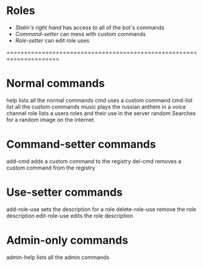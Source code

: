 # Roles

* _Stalin's right hand_     has access to all of the bot's commands
* _Command-setter_          can mess with custom commands
* _Role-setter_             can edit role uses

=====================================================================

# Normal commands

help                lists all the normal commands
cmd                 uses a custom command
cmd-list            list all the custom commands
music               plays the russian anthem in a voice channel
role                lists a users roles and their use in the server
random              Searches for a random image on the internet

# Command-setter commands

add-cmd             adds a custom command to the registry
del-cmd             removes a custom command from the registry

# Use-setter commands

add-role-use        sets the description for a role
delete-role-use     remove the role description
edit-role-use       edits the role description

# Admin-only commands

admin-help          lists all the admin commands